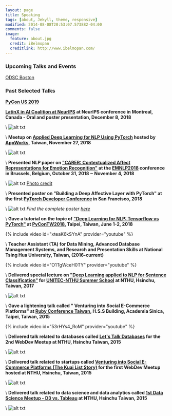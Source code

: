 ```yaml
---
layout: page
title: Speaking
tags: [about, Jekyll, theme, responsive]
modified: 2014-08-08T20:53:07.573882-04:00
comments: false
image:
  feature: about.jpg
  credit: iBelmopan
  creditlink: http://www.ibelmopan.com/
---
```



### Upcoming Talks and Events
[ODSC Boston](https://odsc.com/speakers/applied-deep-learning-for-nlp-applications/)


### Past Selected Talks

**[PyCon US 2019](https://www.youtube.com/watch?v=VBM1u-UIoI0)**

**[LatinX in AI Coalition at NeurIPS](http://www.latinxinai.org/nips-2018-presenters) at NeurIPS conference in Montreal, Canada - Oral and poster presentation, December 8, 2018**

\\
![alt txt](https://github.com/omarsar/omarsar.github.io/blob/master/images/latinx-elvis.jpg?raw=true)

\\
**Meetup on [Applied Deep Learning for NLP Using PyTorch](https://www.eventbrite.com/e/applied-deep-learning-for-nlp-using-pytorch-tickets-52773928240) hosted by [AppWorks](https://appworks.tw/), Taiwan, November 27, 2018**

\\
![alt txt](https://github.com/omarsar/omarsar.github.io/blob/master/images/appworksnlp.jpg?raw=true)

\\
**Presented NLP paper on ["CARER: Contextualized Affect Representations for Emotion Recognition"](https://aclanthology.info/papers/D18-1404/d18-1404) at the [EMNLP2018](http://emnlp2018.org/) conference in Brussels, Belgium, October 31, 2018 ~ November 4, 2018**

\\
![alt txt](https://github.com/omarsar/omarsar.github.io/blob/master/images/emnlp2018.jpg?raw=true)
[Photo credit](https://twitter.com/stjaco)

\\
**Presented poster on "Building a Deep Affective Layer with PyTorch" at the first [PyTorch Developer Conference](https://pytorch.fbreg.com/) in San Francisco, 2018**

\\
![alt txt](https://github.com/omarsar/omarsar.github.io/blob/master/images/pytorch_conf.png?raw=true)
*Find the complete poster [here](https://www.dropbox.com/s/rh3f6de498ccs5i/pytorch_conf.pdf?dl=0)*


\\
**Gave a tutorial on the topic of ["Deep Learning for NLP: Tensorflow vs PyTorch"](https://www.youtube.com/watch?v=xteaK6kSYnA) at [PyConTW2018](https://tw.pycon.org/2018/en-us/events/talk/595815827790364848/), Taipei, Taiwan, June 1-2, 2018**


{% include video id="xteaK6kSYnA" provider="youtube" %}


\\
**Teacher Assistant (TA) for Data Mining, Advanced Database Management Systems, and Research and Presentation Skills at National Tsing Hua University, Taiwan, (2016-current)**

{% include video id="O1TgWceH0TY" provider="youtube" %}


\\
**Delivered special lecture on ["Deep Learning applied to NLP for Sentence Classification"](https://github.com/omarsar/text_mining_lab_2017) for [UNITEC-NTHU Summer School](https://sites.google.com/site/unitecnthusummerschool2017/) at NTHU, Hsinchu, Taiwan, 2017**

\\
![alt txt](https://github.com/omarsar/omarsar.github.io/blob/master/images/nlp_2017.png?raw=true)


\\
**Gave a lightening talk called " Venturing into Social E-Commerce Platforms" at [Ruby Conference Taiwan](http://2015.rubyconf.tw/), H.S.S Building, Academia Sinica, Taipei, Taiwan, 2015**

{% include video id="53rHYs4_RoM" provider="youtube" %}


\\
**Delivered talk related to databases called [Let's Talk Databases](https://www.facebook.com/events/841727325883157/) for the 2nd WebDev Meetup at NTHU, Hsinchu Taiwan, 2015**

\\
![alt txt](https://github.com/omarsar/omarsar.github.io/blob/master/images/webdevmeetup.jpg?raw=true)

\\
**Delivered talk related to startups called [Venturing into Social E-Commerce Platforms (The Kuai List Story)](https://www.facebook.com/events/1591656864411298/) for the first WebDev Meetup hosted at NTHU, Hsinchu, Taiwan, 2015**

\\
![alt txt](https://github.com/omarsar/omarsar.github.io/blob/master/images/e-commerce.jpg?raw=true)

\\
**Delivered talk related to data science and data analytics called [1st Data Science Meetup - D3 vs. Tableau](https://www.facebook.com/events/1430476117250104/) at NTHU, Hsinchu Taiwan, 2015**

\\
![alt txt](https://github.com/omarsar/omarsar.github.io/blob/master/images/visualizations.jpg?raw=true)
